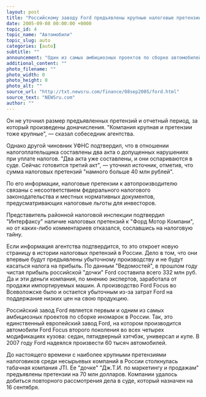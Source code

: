 ```yaml
---
layout: post
title: "Российскому заводу Ford предъявлены крупные налоговые претензии"
date: 2005-09-08 00:00:00 +0000
topic_id: 4
topic_name: "Автомобили"
topic_slug: auto
categories: [auto]
subtitle: ""
announcement: "Один из самых амбициозных проектов по сборке автомобилей в России столкнулся с серьезными проблемами. Hалоговая инспекция по Всеволожскому району Ленинградской области предъявила налоговые претензии российскому заводу Ford во Всеволжске, управляет которым ЗАО \"Форд Мотор Компани\", заявил \"Интерфаксу\" источник в Управлении Федеральной налоговой службы по Ленинградской области."
additional_content: ""
photo_filename: ""
photo_width: 0
photo_height: 0
photo_alt: ""
source_url: "http://txt.newsru.com/finance/08sep2005/ford.html"
source_text: "NEWSru.com"
author: ""
---
```

Он не уточнил размер предъявленных претензий и отчетный период, за который произведены доначисления. "Компания крупная и претензии тоже крупные", &mdash; сказал собеседник агентства.

Однако другой чиновник УФHС подтвердил, что в отношении налогоплательщика составлены два акта о допущенных нарушениях при уплате налогов. "Два акта уже составлены, и они оспариваются в суде. Сейчас готовится третий акт", &mdash; уточнил источник, отметив, что сумма налоговых претензий "намного больше 40 млн рублей".

По его информации, налоговые претензии к автопроизводителю связаны с несоответствием федерального налогового законодательства и местных нормативных документов, предусматривающих налоговые льготы для инвесторов.

Представитель районной налоговой инспекции подтвердил "Интерфаксу" наличие налоговых претензий к "Форд Мотор Компани", но от каких-либо комментариев отказался, сославшись на налоговую тайну.

Если информация агентства подтвердится, то это откроет новую страницу в истории налоговых претензий в России. Дело в том, что они впервые будут предъявлены убыточному производству и не будут касаться налога на прибыль. По данным "Ведомостей", в прошлом году чистая прибыль российской "дочки" Ford составила всего 332 млн руб. Да и эти деньги компания, по мнению экспертов, заработала от продажи импортируемых машин. А производство Ford Focus во Всеволожске было и остается убыточным из-за затрат Ford на поддержание низких цен на свою продукцию.

Российский завод Ford является первым и одним из самых амбициозных проектов по сборке иномарок в России. Так, это единственный европейский завод Ford, на котором производится автомобили Ford Focus второго поколения во всех четырех модификациях кузова: седан, пятидверный хэтчбэк, универсал и купе. В 2007 году Ford надеялся произвести 60 тысяч автомобилей.

До настоящего времени с наиболее крупными претензиями налоговиков среди несырьевых компаний в России столкнулась табачная компания JTI. Ее "дочке" "Дж.Т.И. по маркетингу и продажам" предъявлены претензии на 70 млн долларов. Компании удалось добиться повторного рассмотрения дела в суде, который назначен на 16 сентября.
